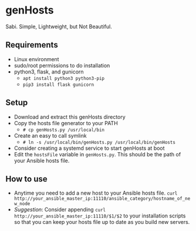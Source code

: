 # genHosts
Sabi. Simple, Lightweight, but Not Beautiful.

## Requirements
- Linux environment
- sudo/root permissions to do installation
- python3, flask, and gunicorn
  - `apt install python3 python3-pip`
  - `pip3 install flask gunicorn`
 
## Setup
- Download and extract this genHosts directory
- Copy the hosts file generator to your PATH
  - `# cp genHosts.py /usr/local/bin`
- Create an easy to call symlink
  - `# ln -s /usr/local/bin/genHosts.py /usr/local/bin/genHosts`
- Consider creating a systemd service to start genHosts at boot
- Edit the `hostsFile` variable in `genHosts.py`.  This should be the path of your Ansible hosts file.

## How to use
- Anytime you need to add a new host to your Ansible hosts file.  `curl http://your_ansible_master_ip:11110/ansible_category/hostname_of_new_node`
- *Suggestion*: Consider appending `curl http://your_ansible_master_ip:11110/$1/$2` to your installation scripts so that you can keep your hosts file up to date as you build new servers.

